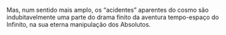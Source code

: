 ﻿Mas, num sentido mais amplo, os “acidentes” aparentes do cosmo são indubitavelmente uma parte do drama finito da aventura tempo-espaço do Infinito, na sua eterna manipulação dos Absolutos.